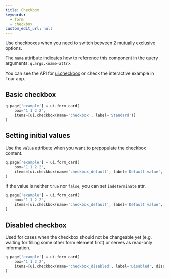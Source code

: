 ```yaml
---
title: Checkbox
keywords:
  - form
  - checkbox
custom_edit_url: null
---
```


Use checkboxes when you need to switch between 2 mutually exclusive options.

The `name` attribute indicates how to reference this component in the query arguments: `q.args.<name-attr>`.

You can see the API for [ui.checkbox](/docs/api/ui#checkbox) or check the interactive example in Tour app.

## Basic checkbox

```py
q.page['example'] = ui.form_card(
    box='1 1 2 2',
    items=[ui.checkbox(name='checkbox', label='Standard')]
)
```

## Setting initial values

Use the `value` attribute when you want to prepopulate the checkbox content.

```py
q.page['example'] = ui.form_card(
    box='1 1 2 2',
    items=[ui.checkbox(name='checkbox_default', label='Default value', value=True)]
)
```

If the value is neither `true` nor `false`, you can set `indeterminate` attr.

```py
q.page['example'] = ui.form_card(
    box='1 1 2 2',
    items=[ui.checkbox(name='checkbox_default', label='Default value', indeterminate=True)]
)
```

## Disabled checkbox

Used for cases when the checkbox should not be changeable yet (e.g. waiting for filling some other form element first)
or serves as read-only information.

```py
q.page['example'] = ui.form_card(
    box='1 1 2 2',
    items=[ui.checkbox(name='checkbox_disabled', label='Disabled', disabled=True)]
)
```
